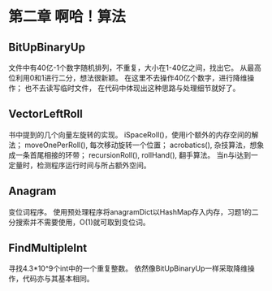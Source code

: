 # 第二章 啊哈！算法

## BitUpBinaryUp
文件中有40亿-1个数字随机排列，不重复，大小在1-40亿之间，找出它。
从最高位利用0和1进行二分，想法很新颖。
在这里不去操作40亿个数字，进行降维操作；
也不去读写临时文件， 在代码中体现出这种思路与处理细节就好了。

## VectorLeftRoll
书中提到的几个向量左旋转的实现。
iSpaceRoll()，使用i个额外的内存空间的解法；
moveOnePerRoll(), 每次移动旋转一个位置；
acrobatics(), 杂技算法，想象成一条首尾相接的环带；
recursionRoll(), 
rollHand(), 翻手算法。
当n与i达到一定量时，检测程序运行时间与所占额外空间。

## Anagram
变位词程序。
使用预处理程序将anagramDict以HashMap存入内存，习题1的二分搜索并不需要使用，O(1)就可取到变位词。

## FindMultipleInt
寻找4.3*10^9个int中的一个重复整数。
依然像BitUpBinaryUp一样采取降维操作，代码亦与其基本相同。